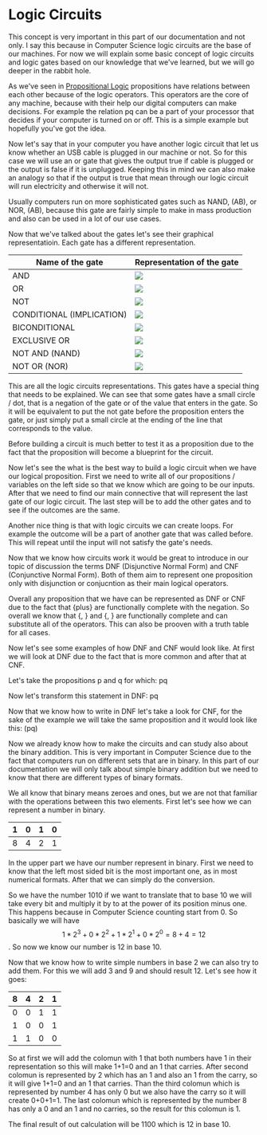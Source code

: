 # Logic Circuits

This concept is very important in this part of our documentation and not only. I say this because in Computer Science logic circuits are the base of our machines. For now we will explain some basic concept of logic circuits and logic gates based on our knowledge that we've learned, but we will go deeper in the rabbit hole.

As we've seen in [Propositional Logic](propositional-logic.md) propositions have relations between each other because of the logic operators. This operators are the core of any machine, because with their help our digital computers can make decisions. For example the relation p<img src="../../.gitbook/assets/OR.png" alt="" data-size="line">q can be a part of your processor that decides if your computer is turned on or off. This is a simple example but hopefully you've got the idea.

Now let's say that in your computer you have another logic circuit that let us know whether an USB cable is plugged in our machine or not. So for this case we will use an or gate that gives the output true if cable is plugged or the output is false if it is unplugged. Keeping this in mind we can also make an analogy so that if the output is true that mean through our logic circuit will run electricity and otherwise it will not.

Usually computers run on more sophisticated gates such as NAND, <img src="../../.gitbook/assets/NOT.png" alt="" data-size="line">(A<img src="../../.gitbook/assets/AND.png" alt="" data-size="line">B), or NOR,  <img src="../../.gitbook/assets/NOT.png" alt="" data-size="line">(A<img src="../../.gitbook/assets/OR.png" alt="" data-size="line">B), because this gate are fairly simple to make in mass production and also can be used in a lot of our use cases.

Now that we've talked about the gates let's see their graphical representatioin. Each gate has a different representation.

| Name of the gate          | Representation of the gate                 |
| ------------------------- | ------------------------------------------ |
| AND                       | ![](<../../.gitbook/assets/image (4).png>) |
| OR                        | ![](<../../.gitbook/assets/image (2).png>) |
| NOT                       | ![](<../../.gitbook/assets/image (7).png>) |
| CONDITIONAL (IMPLICATION) | ![](<../../.gitbook/assets/image (5).png>) |
| BICONDITIONAL             | ![](<../../.gitbook/assets/image (6).png>) |
| EXCLUSIVE OR              | ![](<../../.gitbook/assets/image (8).png>) |
| NOT AND (NAND)            | ![](../../.gitbook/assets/image.png)       |
| NOT OR (NOR)              | ![](<../../.gitbook/assets/image (3).png>) |

This are all the logic circuits representations. This gates have a special thing that needs to be explained. We can see that some gates have a small circle / dot, that is a negation of the gate or of the value that enters in the gate. So it will be equivalent to put the not gate before the proposition enters the gate, or just simply put a small circle at the ending of the line that corresponds to the value.

Before building a circuit is much better to test it as a proposition due to the fact that the proposition will become a blueprint for the circuit.

Now let's see the what is the best way to build a logic circuit when we have our logical proposition. First we need to write all of our propositions / variables on the left side so that we know which are going to be our inputs. After that we need to find our main connective that will represent the last gate of our logic circuit. The last step will be to add the other gates and to see if the outcomes are the same.

Another nice thing is that with logic circuits we can create loops. For example the outcome will be a part of another gate that was called before. This will repeat until the input will not satisfy the gate's needs.

Now that we know how circuits work it would be great to introduce in our topic of discussion the terms DNF (Disjunctive Normal Form) and CNF (Conjunctive Normal Form). Both of them aim to represent one proposition only with disjunction or conjucntion as their main logical operators.

Overall any proposition that we have can be represented as DNF or CNF due to the fact that {<img src="../../.gitbook/assets/AND.png" alt="" data-size="line">plus<img src="../../.gitbook/assets/OR.png" alt="" data-size="line">} are functionally complete with the negation. So overall we know that {<img src="../../.gitbook/assets/AND.png" alt="" data-size="line">, <img src="../../.gitbook/assets/NOT.png" alt="" data-size="line">} and {<img src="../../.gitbook/assets/OR.png" alt="" data-size="line">, <img src="../../.gitbook/assets/NOT.png" alt="" data-size="line">} are functionally complete and can substitute all of the operators. This can also be prooven with a truth table for all cases.&#x20;



Now let's see some examples of how DNF and CNF would look like. At first we will look at DNF due to the fact that is more common and after that at CNF.

Let's take the propositions p and q for which: p<img src="../../.gitbook/assets/IMPLIES.png" alt="" data-size="line">q

Now let's transform this statement in DNF: <img src="../../.gitbook/assets/NOT.png" alt="" data-size="line">p<img src="../../.gitbook/assets/OR.png" alt="" data-size="line">q

Now that we know how to write in DNF let's take a look for CNF, for the sake of the example we will take the same proposition and it would look like this: <img src="../../.gitbook/assets/NOT.png" alt="" data-size="line">(p<img src="../../.gitbook/assets/AND.png" alt="" data-size="line"><img src="../../.gitbook/assets/NOT.png" alt="" data-size="line">q)



Now we already know how to make the circuits and can study also about the binary addition. This is very important in Computer Science due to the fact that computers run on different sets that are in binary. In this part of our documentation we will only talk about simple binary addition but we need to know that there are different types of binary formats.

We all know that binary means zeroes and ones, but we are not that familiar with the operations between this two elements. First let's see how we can represent a number in binary.

| 1 | 0 | 1 | 0 |
| - | - | - | - |
| 8 | 4 | 2 | 1 |

In the upper part we have our number represent in binary. First we need to know that the left most sided bit is the most important one, as in most numerical formats. After that we can simply do the conversion.

So we have the number 1010 if we want to translate that to base 10 we will take every bit and multiply it by to at the power of its position minus one. This happens because in Computer Science counting start from 0. So basically we will have $$1*2^3 + 0*2^2+1*2^1+0*2^0=8+4=12$$. So now we know our number is 12 in base 10.&#x20;

Now that we know how to write simple numbers in base 2 we can also try to add them. For this we will add 3 and 9 and should result 12. Let's see how it goes:

| 8 | 4 | 2 | 1 |
| - | - | - | - |
| 0 | 0 | 1 | 1 |
| 1 | 0 | 0 | 1 |
| 1 | 1 | 0 | 0 |

So at first we will add the colomun with 1 that both numbers have 1 in their representation so this will make 1+1=0 and an 1 that carries. After second colomun is represented by 2 which has an 1 and also an 1 from the carry, so it will give 1+1=0 and an 1 that carries. Than the third colomun which is represented by number 4 has only 0 but we also have the carry so it will create 0+0+1=1. The last colomun which is represented by the number 8 has only a 0 and an 1 and no carries, so the result for this colomun is 1.

The final result of out calculation will be 1100 which is 12 in base 10.



